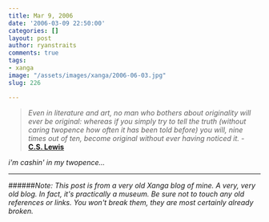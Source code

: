 ```yaml
---
title: Mar 9, 2006
date: '2006-03-09 22:50:00'
categories: []
layout: post
author: ryanstraits
comments: true
tags:
- xanga
image: "/assets/images/xanga/2006-06-03.jpg"
slug: 226

---
```

>*Even in literature and art, no man who bothers about originality will ever be original: whereas if you simply try to tell the truth (without caring twopence how often it has been told before) you will, nine times out of ten, become original without ever having noticed it.* - **<a href="http://www.brainyquote.com/quotes/quotes/c/cslewis121182.html" target="_new">C.S. Lewis</a>**

*i'm cashin' in my twopence...*

<!-- break -->

---

######*Note: This post is from a very old Xanga blog of mine. A very, very old blog. In fact, it's practically a museum. Be sure not to touch any old references or links. You won't break them, they are most certainly already broken.*
